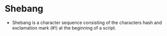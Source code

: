 # Shebang

- Shebang is a character sequence consisting of the characters hash and exclamation mark (#!) at the beginning of a script.
